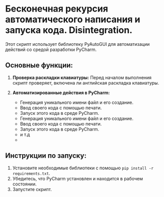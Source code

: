 # Бесконечная рекурсия автоматического написания и запуска кода. Disintegration.

Этот скрипт использует библиотеку PyAutoGUI для автоматизации действий со средой разработки PyCharm. 

## Основные функции:

1. **Проверка раскладки клавиатуры:** 
   Перед началом выполнения скрипт проверяет, включена ли английская раскладка клавиатуры.

2. **Автоматизированные действия в PyCharm:**
   - Генерация уникального имени файл и его создание.
   - Ввод своего кода с помощью печати.
   - Запуск этого кода в среде PyCharm.
   - Генерация уникального имени файл и его создание.
   - Ввод своего кода с помощью печати.
   - Запуск этого кода в среде PyCharm.
   - и т.д
   - 
## Инструкции по запуску:

1. Установите необходимые библиотеки с помощью `pip install -r requirements.txt`.
2. Убедитесь, что PyCharm установлен и находится в рабочем состоянии.
3. Запустите скрипт.
